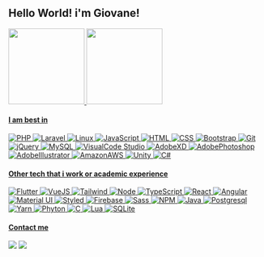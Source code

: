 ## Hello World! i'm Giovane!
<a href="https://github.com/GiovaneVinicius">

<img height="150em" src="https://github-readme-stats.vercel.app/api?username=GiovaneVinicius&show_icons=true&theme=github_dark&include_all_commits=true&count_private=true"/>
<img height="150em" src="https://github-readme-stats.vercel.app/api/top-langs/?username=GiovaneVinicius&layout=compact&langs_count=7&theme=github_dark"/>

#### I am best in  
<p>
<img alt="PHP" tyle=border: 1px solid #000000; border-radius: 20px; padding: 4px;" src="https://img.shields.io/badge/PHP-777BB4?style=flat&logo=php&logoColor=white" />
<img alt="Laravel" tyle=border: 1px solid #000000; border-radius: 20px; padding: 4px;" src="https://img.shields.io/badge/Laravel-FF2D20?style=flat&logo=laravel&logoColor=white" />
<img alt="Linux" tyle=border: 1px solid #000000; border-radius: 20px; padding: 4px;" src="https://img.shields.io/badge/Linux-FCC624?style=flat&logo=linux&logoColor=black" />
<img alt="JavaScript" tyle=border: 1px solid #000000; border-radius: 20px; padding: 4px;" src="https://img.shields.io/badge/-JavaScript-505050?style=flat&logo=JavaScript&logoColor=F7DF1E" />
<img alt="HTML" tyle=border: 1px solid #000000; border-radius: 20px; padding: 4px;" src="https://img.shields.io/badge/-HTML-E34F26?style=flat&logo=Html5&logoColor=white" />
<img alt="CSS" tyle=border: 1px solid #000000; border-radius: 20px; padding: 4px;" src="https://img.shields.io/badge/-CSS-1572B6?style=flat&logo=css3&logoColor=white" />
<img alt="Bootstrap" tyle=border: 1px solid #000000; border-radius: 20px; padding: 4px;" src="https://img.shields.io/badge/-Bootstrap-563D7C?style=flat&logo=bootstrap&logoColor=white" />
<img alt="Git" tyle=border: 1px solid #000000; border-radius: 20px; padding: 4px;" src="https://img.shields.io/badge/-Git-F05032?style=flat&logo=git&logoColor=white" />
<img alt="jQuery" tyle=border: 1px solid #000000; border-radius: 20px; padding: 4px;" src="https://img.shields.io/badge/-jQuery-0769AD?style=flat&logo=jQuery&logoColor=white" />
<img alt="MySQL" tyle=border: 1px solid #000000; border-radius: 20px; padding: 4px;" src="https://img.shields.io/badge/-MySQL-00758F?style=flat&logo=mysql&logoColor=white" />
<img alt="VisualCode Studio" tyle=border: 1px solid #000000; border-radius: 20px; padding: 4px;" src="https://img.shields.io/badge/-Visual Code Studio-0078d8?style=flat&logo=visual-studio-code&logoColor=white" />
<img alt="AdobeXD" tyle=border: 1px solid #000000; border-radius: 20px; padding: 4px;" src="https://img.shields.io/badge/-AdobeXD-470137?style=flat&logo=adobexd&logoColor=white" />
<img alt="AdobePhotoshop" tyle=border: 1px solid #000000; border-radius: 20px; padding: 4px;" src="https://img.shields.io/badge/Adobe%20Photoshop-31A8FF?style=flat&logo=Adobe%20Photoshop&logoColor=black" />
<img alt="AdobeIllustrator" tyle=border: 1px solid #000000; border-radius: 20px; padding: 4px;" src="https://img.shields.io/badge/Adobe%20Illustrator-FF9A00?style=flat&logo=adobe%20illustrator&logoColor=white" />
<img alt="AmazonAWS" tyle=border: 1px solid #000000; border-radius: 20px; padding: 4px;" src="https://img.shields.io/badge/Amazon_AWS-232F3E?style=flat&logo=amazon-aws&logoColor=white" />
<img alt="Unity" tyle=border: 1px solid #000000; border-radius: 20px; padding: 4px;" src="https://img.shields.io/badge/Unity-100000?style=flat&logo=unity&logoColor=white" />
<img alt="C#" tyle=border: 1px solid #000000; border-radius: 20px; padding: 4px;" src="https://img.shields.io/badge/C%23-239120?style=flat&logo=c-sharp&logoColor=white" />
</p>
  
#### Other tech that i work or academic experience
  
<p>
<img alt="Flutter" tyle=border: 1px solid #000000; border-radius: 20px; padding: 4px;" src="https://img.shields.io/badge/Flutter-02569B?style=flat&logo=flutter&logoColor=white" />
<img alt="VueJS" tyle=border: 1px solid #000000; border-radius: 20px; padding: 4px;" src="https://img.shields.io/badge/Vue.js-35495E?style=flat&logo=vue.js&logoColor=4FC08D" />
<img alt="Tailwind" tyle=border: 1px solid #000000; border-radius: 20px; padding: 4px;" src="https://img.shields.io/badge/Tailwind_CSS-38B2AC?style=flat&logo=tailwind-css&logoColor=white" />
<img alt="Node" tyle=border: 1px solid #000000; border-radius: 20px; padding: 4px;" src="https://img.shields.io/badge/-Node-339933?style=flat&logo=node.js&logoColor=white" />
<img alt="TypeScript" tyle=border: 1px solid #000000; border-radius: 20px; padding: 4px;" src="https://img.shields.io/badge/-TypeScript-2f74c0?style=flat&logo=typescript&logoColor=white" />
<img alt="React" tyle=border: 1px solid #000000; border-radius: 20px; padding: 4px;" src="https://img.shields.io/badge/-React-61DAFB?style=flat&logo=react&logoColor=white" />
<img alt="Angular" tyle=border: 1px solid #000000; border-radius: 20px; padding: 4px;" src="https://img.shields.io/badge/-Angular-DD0031?style=flat&logo=angular&logoColor=white" />
<img alt="Material UI" tyle=border: 1px solid #000000; border-radius: 20px; padding: 4px;" src="https://img.shields.io/badge/-Material UI-0081CB?style=flat&logo=mui&logoColor=white" />
<img alt="Styled" tyle=border: 1px solid #000000; border-radius: 20px; padding: 4px;" src="https://img.shields.io/badge/-Styled Components-DB7093?style=flat&logo=styledcomponents&logoColor=white" />
<img alt="Firebase" tyle=border: 1px solid #000000; border-radius: 20px; padding: 4px;" src="https://img.shields.io/badge/-Firebase-ffcc31?style=flat&logo=Firebase&logoColor=white" />
<img alt="Sass" tyle=border: 1px solid #000000; border-radius: 20px; padding: 4px;" src="https://img.shields.io/badge/-Sass-cf649a?style=flat&logo=sass&logoColor=white" />
<img alt="NPM" tyle=border: 1px solid #000000; border-radius: 20px; padding: 4px;" src="https://img.shields.io/badge/-NPM-CB3837?style=flat&logo=npm&logoColor=white" />
<img alt="Java" tyle=border: 1px solid #000000; border-radius: 20px; padding: 4px;" src="https://img.shields.io/badge/-Java-b07219?style=flat&logo=Java&logoColor=white" />
<img alt="Postgresql" tyle=border: 1px solid #000000; border-radius: 20px; padding: 4px;" src="https://img.shields.io/badge/-Postgresql-2f5b8b?style=flat&logo=postgresql&logoColor=white" /> 
<img alt="Yarn" tyle=border: 1px solid #000000; border-radius: 20px; padding: 4px;" src="https://img.shields.io/badge/-Yarn-2188b6?style=flat&logo=yarn&logoColor=white" />
<img alt="Phyton" tyle=border: 1px solid #000000; border-radius: 20px; padding: 4px;" src="https://img.shields.io/badge/Python-3776AB?style=flat&logo=python&logoColor=white" />
<img alt="C" tyle=border: 1px solid #000000; border-radius: 20px; padding: 4px;" src="https://img.shields.io/badge/C-00599C?style=flat&logo=c&logoColor=white" />
<img alt="Lua" tyle=border: 1px solid #000000; border-radius: 20px; padding: 4px;" src="https://img.shields.io/badge/Lua-2C2D72?style=flat&logo=lua&logoColor=white" />
<img alt="SQLite" tyle=border: 1px solid #000000; border-radius: 20px; padding: 4px;" src="https://img.shields.io/badge/SQLite-07405E?style=flat&logo=sqlite&logoColor=white" />
</p>

#### Contact me 
<div> 
  <a href = "mailto:gio_vinicius@hotmail.com"><img tyle=border: 1px solid #000000; border-radius: 20px; padding: 4px;" src="https://img.shields.io/badge/Microsoft_Outlook-0078D4?style=flat&logo=microsoft-outlook&logoColor=white" target="_blank"></a>
  <a href="https://www.linkedin.com/in/giovane-scheite-1368b8189/" target="_blank"><img tyle=border: 1px solid #000000; border-radius: 20px; padding: 4px;" src="https://img.shields.io/badge/-LinkedIn-%230077B5?style=flat&logo=linkedin&logoColor=white" target="_blank"></a>
</div>
